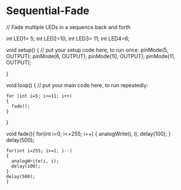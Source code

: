# Sequential-Fade
// Fade multiple LEDs in a sequence back and forth

int LED1= 5;
int LED2=10;
int LED3= 11;
int LED4=6;


void setup() {
  // put your setup code here, to run once:
  pinMode(5, OUTPUT);
  pinMode(6, OUTPUT);
  pinMode(10, OUTPUT);
  pinMode(11, OUTPUT);

}

void loop() {
  // put your main code here, to run repeatedly:
    
    for (int i=5; i<=11; i++)
    {
      fade();
    }
}

void fade(){
    for(int i=0; i<=255; i++)
    {
      analogWrite(i, i);
      delay(100);
    }
      delay(500);
      
    for(int i=255; i>=1; i--)
    {
      analogWrite(i, i);
      delay(100);
    }
    delay(500);
    }
